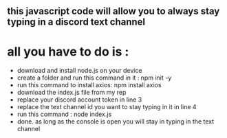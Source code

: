 ## this javascript code will allow you to always stay typing in a discord text channel
# all you have to do is :
- download and install node.js on your device
- create a folder and run this command in it : npm init -y
- run this command to install axios: npm install axios
- download the index.js file from my rep
- replace your discord account token in line 3
- replace the text channel id you want to stay typing in it in line 4
- run this command : node index.js
- done. as long as the console is open you will stay in typing in the text channel
